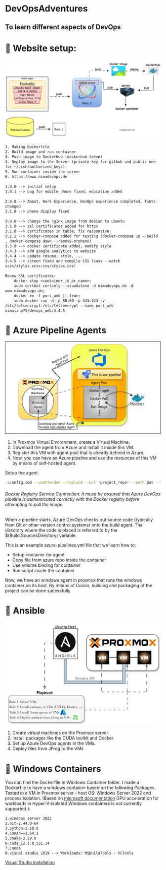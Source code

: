 # DevOpsAdventures
## To learn different aspects of DevOps

# &#128640; Website setup:
![Alt text](images/website_cycle.svg)

	1. Making Dockerfile
	2. Build image and run container
	3. Push image to Dockerhub (dockerhub token)
	4. Deploy image to the Server (private key for github and public one for ~/.ssh/authorized_keys)
	5. Run container inside the server
 	6. https://www.nimadevops.de

	1.0.0 --> initial setup
	1.0.1 --> bug for mobile phone fixed, education added

 	2.0.0 --> About, Work Experience, DevOps experience completed, fonts changed
	2.1.0 --> phone display fixed

	3.0.0 --> change the nginx image from debian to ubuntu
	3.1.0 --> ssl certificates added for https
	3.2.0 --> certificates in table, fix responsive
	3.2.2 --> docker-compose added for testing (docker-compose up --build , docker-compose down --remove-orphans)
	3.3.0 --> docker certificate added, modify style
	3.4.3 --> add google analytics to website 
	3.4.4 --> update resume, style, ... 
	3.4.5 --> screen fixed and compile CSS (sass --watch scss/styles.scss:css/styles.css)

	Renew SSL certificates:
		docker stop <container_id_or_name>;
		sudo certbot certonly --standalone -d nimadevops.de -d www.nimadevops.de;
		docker rm -f port_web || true;
		sudo docker run -d -p 80:80 -p 443:443 -v /etc/letsencrypt:/etc/letsencrypt --name port_web nimaianp75/devops_web:3.4.5


# &#128640; Azure Pipeline Agents
![Alt text](images/azure_pipeline_agents.png)

1. In Proxmox Virtual Environment, create a Virtual Machine. 
2. Download the agent from Azure and install it inside this VM.
3. Register this VM with agent pool that is already defined in Azure.
4. Now, you can have an Azure pipeline and use the resources of this VM by means of self-hosted agent.


Setup the agent:

```bash
.\config.cmd --unattended --replace --url *project_repo* --auth pat --token *PAT* --pool *agent_pool_name* --agent *agent_name* --acceptTeeEula --runAsService --windowsLogonAccount *computer_name\Administrator* --windowsLogonPassword Administrator
```

###### Docker Registry Service Connection: It muse be assured that Azure DevOps pipeline is authenticated correctly with the Docker registry before attempting to pull the image.

When a pipeline starts, Azure DevOps checks out source code (typically from Git or other version control systems) onto the build agent. The directory where the code is placed is referred to by the $(Build.SourcesDirectory) variable.

This is an example azure-pipelines.yml file that we learn how to:

- Setup container for agent
- Copy file from azure repo inside the container
- Use volume binding for container
- Run script inside the container

Now, we have an windows agent in proxmox that runs the windows container on its host. By means of Conan, building and packaging of the project can be done sucessfully.

# &#128640; Ansible
![Alt text](images/ansible.svg)
1. Create virtual machines on the Proxmox server.
2. Install packages like the CUDA toolkit and Docker.
3. Set up Azure DevOps agents in the VMs.
4. Deploy files from JFrog to the VMs


# &#128640; Windows Containers
You can find the Dockerfile in Windows Container folder.
I made a Dockerfile to have a windows container based on the following Packages. Tested in a VM in Proxmox server - host OS: Windows Server 2022 and process isolation. (Based on [microsoft documentation](https://learn.microsoft.com/en-us/virtualization/windowscontainers/deploy-containers/gpu-acceleration#requirements) GPU acceleration for workloads in Hyper-V-isolated Windows containers is not currently supported.):

	1.windows server 2022
	2.Git-2.44.0-64
	3.python-3.10.0
	4.conan==1.64.1
	5.cmake-3.29.0 
	6.cuda_12.1.0_531.14
	7.conda
	8.visual studio 2019 --> Workloads: MSBuildTools - VCTools

[Visual Studio installation](https://learn.microsoft.com/en-us/visualstudio/install/use-command-line-parameters-to-install-visual-studio?view=vs-2019)

